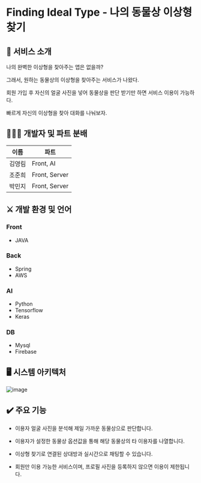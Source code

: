 # Finding Ideal Type - 나의 동물상 이상형 찾기

## 📱 서비스 소개

나의 완벽한 이상형을 찾아주는 앱은 없을까? 

그래서, 원하는 동물상의 이상형을 찾아주는 서비스가 나왔다. 

회원 가입 후 자신의 얼굴 사진을 넣어 동물상을 판단 받기만 하면 서비스 이용이 가능하다. 

빠르게 자신의 이상형을 찾아 대화를 나눠보자.

## 🧑🏻‍💻 개발자 및 파트 분배

이름 | 파트
--- | --- |
김영림 | Front, AI
조준희 | Front, Server
박민지 | Front, Server

## ⚔️ 개발 환경 및 언어

### Front
* JAVA

### Back
* Spring
* AWS

### AI
* Python
* Tensorflow
* Keras

### DB
* Mysql
* Firebase


## 🖥 시스템 아키텍처

![image](https://user-images.githubusercontent.com/96540148/190299654-cca993fd-2af0-449b-b51b-8c1f10831ccc.png)

## ✔️ 주요 기능

* 이용자 얼굴 사진을 분석해 제일 가까운 동물상으로 판단합니다.

* 이용자가 설정한 동물상 옵션값을 통해 해당 동물상의 타 이용자를 나열합니다.

* 이상형 찾기로 연결된 상대방과 실시간으로 채팅할 수 있습니다.

* 회원만 이용 가능한 서비스이며, 프로필 사진을 등록하지 않으면 이용이 제한됩니다.

